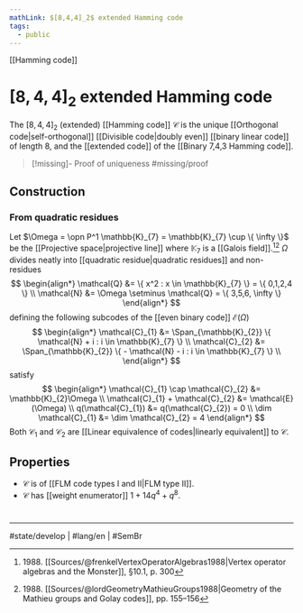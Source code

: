 ```yaml
---
mathLink: $[8,4,4]_2$ extended Hamming code
tags:
  - public
---
```

[[Hamming code]]
# $[8,4,4]_2$ extended Hamming code

The $[8,4,4]_{2}$ (extended) [[Hamming code]] $\mathcal{C}$ is the unique [[Orthogonal code|self-orthogonal]] [[Divisible code|doubly even]] [[binary linear code]] of length $8$,
and the [[extended code]] of the [[Binary 7,4,3 Hamming code]].

> [!missing]- Proof of uniqueness
> #missing/proof

## Construction

### From quadratic residues
Let $\Omega = \opn P^1 \mathbb{K}_{7} = \mathbb{K}_{7} \cup \{ \infty \}$ be the [[Projective space|projective line]] where $\mathbb{K}_{7}$ is a [[Galois field]].[^FLM][^Lord]
$\Omega$ divides neatly into [[quadratic residue|quadratic residues]] and non-residues
$$
\begin{align*}
\mathcal{Q} &= \{ x^2 : x \in \mathbb{K}_{7} \} = \{ 0,1,2,4 \} \\
\mathcal{N} &= \Omega \setminus \mathcal{Q} = \{ 3,5,6, \infty \} 
\end{align*}
$$
defining the following subcodes of the [[even binary code]] $\mathcal{E}(\Omega)$
$$
\begin{align*}
\mathcal{C}_{1} &= \Span_{\mathbb{K}_{2}} \{ \mathcal{N} + i : i \in \mathbb{K}_{7} \}  \\
\mathcal{C}_{2} &= \Span_{\mathbb{K}_{2}} \{ - \mathcal{N} - i : i \in \mathbb{K}_{7} \} \\
\end{align*}
$$
satisfy
$$
\begin{align*}
\mathcal{C}_{1} \cap \mathcal{C}_{2} &= \mathbb{K}_{2}\Omega \\
\mathcal{C}_{1} + \mathcal{C}_{2} &= \mathcal{E}(\Omega) \\
q(\mathcal{C}_{1}) &= q(\mathcal{C}_{2}) = 0 \\
\dim \mathcal{C}_{1} &= \dim \mathcal{C}_{2} = 4
\end{align*}
$$
Both $\mathcal{C}_{1}$ and $\mathcal{C}_{2}$ are [[Linear equivalence of codes|linearly equivalent]] to $\mathcal{C}$.

  [^FLM]: 1988\. [[Sources/@frenkelVertexOperatorAlgebras1988|Vertex operator algebras and the Monster]], §10.1, p. 300

  [^Lord]: 1988\. [[Sources/@lordGeometryMathieuGroups1988|Geometry of the Mathieu groups and Golay codes]], pp. 155–156

## Properties

- $\mathcal{C}$ is of [[FLM code types I and II|FLM type II]].
- $\mathcal{C}$ has [[weight enumerator]] $1 + 14q^4 + q^8$.

#
---
#state/develop  | #lang/en | #SemBr